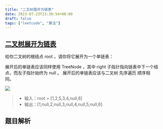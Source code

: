 ```yaml
---
title: "二叉树展开为链表"
date: 2023-07-23T23:39:54+08:00
draft: false
tags: ["leetcode", "算法"]
---
```


## [二叉树展开为链表](https://leetcode.cn/problems/flatten-binary-tree-to-linked-list/)

给你二叉树的根结点 root ，请你将它展开为一个单链表：

展开后的单链表应该同样使用 TreeNode ，其中 right 子指针指向链表中下一个结点，而左子指针始终为 null 。
展开后的单链表应该与二叉树 先序遍历 顺序相同。


![](https://assets.leetcode.com/uploads/2021/01/14/flaten.jpg)

>- 输入：root = [1,2,5,3,4,null,6]
>- 输出：[1,null,2,null,3,null,4,null,5,null,6]


## 题目解析



